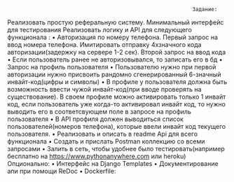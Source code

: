                                                                Задание:
Реализовать простую реферальную систему. Минимальный интерфейс для тестирования
Реализовать логику и API для следующего функционала :
    • Авторизация по номеру телефона. Первый запрос на ввод номера телефона. Имитировать отправку 4хзначного кода авторизации(задержку на сервере 1-2 сек). Второй запрос на ввод кода 
    • Если пользователь ранее не авторизовывался, то записать его в бд 
    • Запрос на профиль пользователя
    • Пользователю нужно при первой авторизации нужно присвоить рандомно сгенерированный 6-значный инвайт-код(цифры и символы)
    • В профиле у пользователя должна быть возможность ввести чужой инвайт-код(при вводе проверять на существование). В своем профиле можно активировать только 1 инвайт код, если пользователь уже когда-то активировал инвайт код, то нужно выводить его в соответсвующем поле в запросе на профиль пользователя
    • В API профиля должен выводиться список пользователей(номеров телефона), которые ввели инвайт код текущего пользователя.
    • Реализовать и описать в readme Api для всего функционала
    • Создать и прислать Postman коллекцию со всеми запросами
    • Залить в сеть, чтобы удобнее было тестировать(например бесплатно на https://www.pythonanywhere.com или heroku)
Опционально:
    • Интерфейс на Django Templates 
    • Документирование апи при помощи ReDoc
    • Dockerfile:




